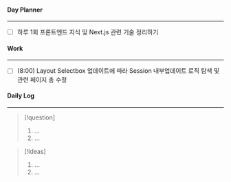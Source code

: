 
#### Day Planner
---
- [ ] 하루 1회 프론트엔드 지식 및 Next.js 관련 기술 정리하기


#### Work
---
- [ ] (8:00) Layout Selectbox 업데이트에 따라 Session 내부업데이트 로직 탐색 및 관련 페이지 총 수정


#### Daily Log
---
> [!question]
> 1. ...
> 2. ...

> [!Ideas]
> 1. ...
> 2. ...



